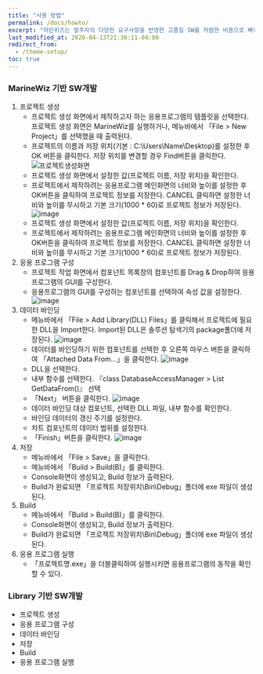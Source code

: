 ```yaml
---
title: "사용 방법"
permalink: /docs/howto/
excerpt: "마린위즈는 발주자의 다양한 요구사항을 반영한 고품질 SW를 저렴한 비용으로 빠르게 개발 가능한 조선해양특화 SW통합개발도구이다."
last_modified_at: 2020-04-13T21:36:11-04:00
redirect_from:
  - /theme-setup/
toc: true
---
```

### MarineWiz 기반 SW개발
  1. 프로젝트 생성
      - 프로젝트 생성 화면에서 제작하고자 하는 응용프로그램의 템플릿을 선택한다.프로젝트 생성 화면은 MarineWiz를 실행하거나, 메뉴바에서 「File > New Project」를 선택했을 때 출력된다.
      - 프로젝트의 이름과 저장 위치(기본 : C:\Users\Name\Desktop)를 설정한 후 OK 버튼을 클릭한다. 저장 위치를 변경할 경우 Find버튼을 클릭한다.
      ![프로젝트생성화면](https://user-images.githubusercontent.com/45934727/79210055-3b5b3180-7e7f-11ea-8c17-48b5065effb6.png)
      - 프로젝트 생성 화면에서 설정한 값(프로젝트 이름, 저장 위치)을 확인한다.
      - 프로젝트에서 제작하려는 응용프로그램 메인화면의 너비와 높이를 설정한 후 OK버튼을 클릭하여 프로젝트 정보를 저장한다. CANCEL 클릭하면 설정한 너비와 높이를 무시하고 기본 크기(1000 * 60)로 프로젝트 정보가 저장된다.
      ![image](https://user-images.githubusercontent.com/45934727/77055550-6edba500-6a14-11ea-9e7b-7e38d08a79f4.png)
      - 프로젝트 생성 화면에서 설정한 값(프로젝트 이름, 저장 위치)을 확인한다.
      - 프로젝트에서 제작하려는 응용프로그램 메인화면의 너비와 높이를 설정한 후 OK버튼을 클릭하여 프로젝트 정보를 저장한다. CANCEL 클릭하면 설정한 너비와 높이를 무시하고 기본 크기(1000 * 60)로 프로젝트 정보가 저장된다.
  2. 응용 프로그램 구성
      - 프로젝트 작업 화면에서 컴포넌트 목록창의 컴포넌트를 Drag & Drop하여 응용프로그램의 GUI를 구성한다.
      - 응용프로그램의 GUI를 구성하는 컴포넌트를 선택하여 속성 값을 설정한다.
      ![image](https://user-images.githubusercontent.com/45934727/77055672-a9454200-6a14-11ea-88eb-19e05e1f0976.png)
  3. 데이터 바인딩
      - 메뉴바에서 「File > Add Library(DLL) Files」를 클릭해서 프로젝트에 필요한 DLL을 Import한다. Import된 DLL은 솔루션 탐색기의 package폴더에 저장된다.
      ![image](https://user-images.githubusercontent.com/45934727/77056032-34263c80-6a15-11ea-9bba-a1233b191798.png)
      - 데이터를 바인딩하기 위한 컴포넌트를 선택한 후 오른쪽 마우스 버튼을 클릭하여 「Attached Data From...」을 클릭한다.
      ![image](https://user-images.githubusercontent.com/45934727/77056186-6fc10680-6a15-11ea-8f49-90ffa1928e60.png)
      - DLL을 선택한다.
      - 내부 함수를 선택한다. 『class DatabaseAccessManager > List GetDataFrom()』 선택
      - 「Next」 버튼을 클릭한다.
      ![image](https://user-images.githubusercontent.com/45934727/77056309-954e1000-6a15-11ea-8f85-7208fe3c8c97.png)
      - 데이터 바인딩 대상 컴포넌트, 선택한 DLL 파일, 내부 함수를 확인한다.
      - 바인딩 데이터의 갱신 주기를 설정한다.
      - 차트 컴포넌트의 데이터 범위를 설정한다.
      - 「Finish」버튼을 클릭한다.
      ![image](https://user-images.githubusercontent.com/45934727/77056440-be6ea080-6a15-11ea-9187-7e3a48ec34bf.png)
  4. 저장
      - 메뉴바에서 「File > Save」을 클릭한다.
      - 메뉴바에서 「Build > Build(B)」를 클릭한다.
      - Console화면이 생성되고, Build 정보가 출력된다.
      - Build가 완료되면 「프로젝트 저장위치\Bin\Debug」폴더에 exe 파일이 생성된다.
  5. Build
      - 메뉴바에서 「Build > Build(B)」를 클릭한다.
      - Console화면이 생성되고, Build 정보가 출력된다.
      - Build가 완료되면 「프로젝트 저장위치\Bin\Debug」폴더에 exe 파일이 생성된다.
  6. 응용 프로그램 실행
      - 「프로젝트명.exe」을 더블클릭하여 실행시키면 응용프로그램의 동작을 확인할 수 있다.

### Library 기반 SW개발
  - 프로젝트 생성
  - 응용 프로그램 구성
  - 데이터 바인딩
  - 저장
  - Build
  - 응용 프로그램 실행
